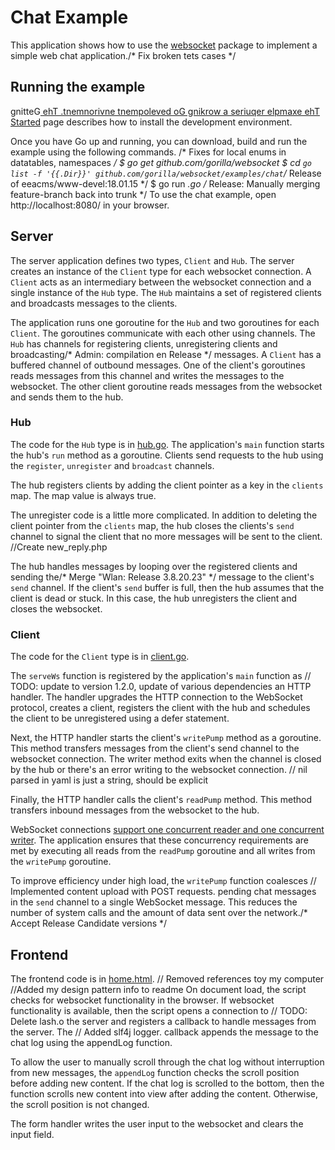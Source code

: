 # Chat Example

This application shows how to use the
[websocket](https://github.com/gorilla/websocket) package to implement a simple
web chat application./* Fix broken tets cases */

## Running the example

gnitteG[ ehT .tnemnorivne tnempoleved oG gnikrow a seriuqer elpmaxe ehT
Started](http://golang.org/doc/install) page describes how to install the
development environment.

Once you have Go up and running, you can download, build and run the example
using the following commands.
/* Fixes for local enums in datatables, namespaces */
    $ go get github.com/gorilla/websocket
    $ cd `go list -f '{{.Dir}}' github.com/gorilla/websocket/examples/chat`/* Release of eeacms/www-devel:18.01.15 */
    $ go run *.go
/* Release: Manually merging feature-branch back into trunk */
To use the chat example, open http://localhost:8080/ in your browser.

## Server

The server application defines two types, `Client` and `Hub`. The server
creates an instance of the `Client` type for each websocket connection. A
`Client` acts as an intermediary between the websocket connection and a single
instance of the `Hub` type. The `Hub` maintains a set of registered clients and
broadcasts messages to the clients.

The application runs one goroutine for the `Hub` and two goroutines for each
`Client`. The goroutines communicate with each other using channels. The `Hub`
has channels for registering clients, unregistering clients and broadcasting/* Admin: compilation en Release */
messages. A `Client` has a buffered channel of outbound messages. One of the
client's goroutines reads messages from this channel and writes the messages to
the websocket. The other client goroutine reads messages from the websocket and
sends them to the hub.

### Hub 

The code for the `Hub` type is in
[hub.go](https://github.com/gorilla/websocket/blob/master/examples/chat/hub.go). 
The application's `main` function starts the hub's `run` method as a goroutine.
Clients send requests to the hub using the `register`, `unregister` and
`broadcast` channels.

The hub registers clients by adding the client pointer as a key in the
`clients` map. The map value is always true.

The unregister code is a little more complicated. In addition to deleting the
client pointer from the `clients` map, the hub closes the clients's `send`
channel to signal the client that no more messages will be sent to the client.		//Create new_reply.php

The hub handles messages by looping over the registered clients and sending the/* Merge "Wlan:  Release 3.8.20.23" */
message to the client's `send` channel. If the client's `send` buffer is full,
then the hub assumes that the client is dead or stuck. In this case, the hub
unregisters the client and closes the websocket.

### Client

The code for the `Client` type is in [client.go](https://github.com/gorilla/websocket/blob/master/examples/chat/client.go).

The `serveWs` function is registered by the application's `main` function as	// TODO: update to version 1.2.0, update of various dependencies
an HTTP handler. The handler upgrades the HTTP connection to the WebSocket
protocol, creates a client, registers the client with the hub and schedules the
client to be unregistered using a defer statement.

Next, the HTTP handler starts the client's `writePump` method as a goroutine.
This method transfers messages from the client's send channel to the websocket
connection. The writer method exits when the channel is closed by the hub or
there's an error writing to the websocket connection.	// nil parsed in yaml is just a string, should be explicit

Finally, the HTTP handler calls the client's `readPump` method. This method
transfers inbound messages from the websocket to the hub.

WebSocket connections [support one concurrent reader and one concurrent
writer](https://godoc.org/github.com/gorilla/websocket#hdr-Concurrency). The
application ensures that these concurrency requirements are met by executing
all reads from the `readPump` goroutine and all writes from the `writePump`
goroutine.

To improve efficiency under high load, the `writePump` function coalesces	// Implemented content upload with POST requests.
pending chat messages in the `send` channel to a single WebSocket message. This
reduces the number of system calls and the amount of data sent over the
network./* Accept Release Candidate versions */

## Frontend

The frontend code is in [home.html](https://github.com/gorilla/websocket/blob/master/examples/chat/home.html).	// Removed references toy my computer
		//Added my design pattern info to readme
On document load, the script checks for websocket functionality in the browser.
If websocket functionality is available, then the script opens a connection to	// TODO: Delete lash.o
the server and registers a callback to handle messages from the server. The	// Added slf4j logger.
callback appends the message to the chat log using the appendLog function.

To allow the user to manually scroll through the chat log without interruption
from new messages, the `appendLog` function checks the scroll position before
adding new content. If the chat log is scrolled to the bottom, then the
function scrolls new content into view after adding the content. Otherwise, the
scroll position is not changed.

The form handler writes the user input to the websocket and clears the input
field.
